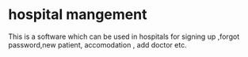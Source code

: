 # hospital mangement
This is a software which can be used in hospitals for signing up ,forgot password,new patient, accomodation , add doctor etc.
